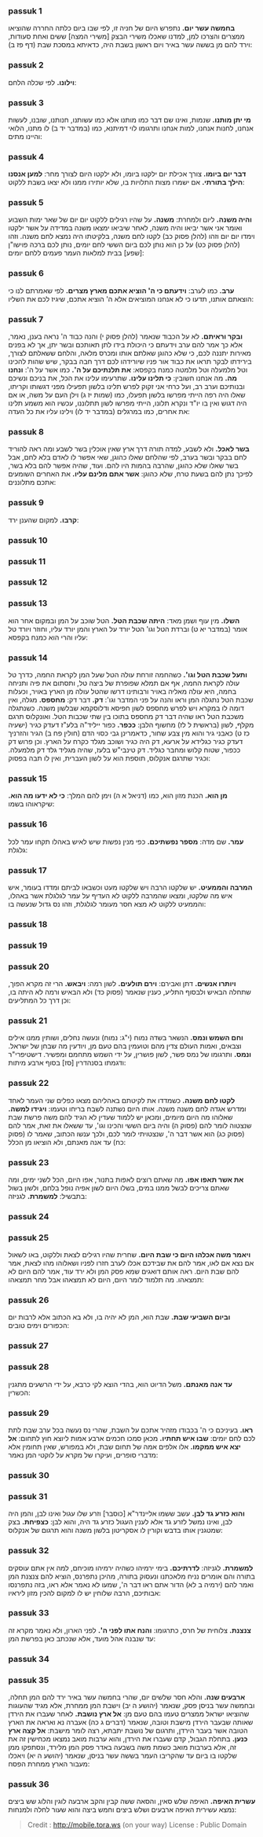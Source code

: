 
### passuk 1
<b>בחמשה עשר יום.</b> נתפרש היום של חניה זו, לפי שבו ביום כלתה החררה שהוציאו ממצרים והצרכו למן, למדנו שאכלו משירי הבצק [משירי המצה] ששים ואחת סעודות, וירד להם מן בששה עשר באיר ויום ראשון בשבת היה, כדאיתא במסכת שבת (דף פז ב):

### passuk 2
<b>וילונו.</b> לפי שכלה הלחם:

### passuk 3
<b>מי יתן מותנו.</b> שנמות, ואינו שם דבר כמו מותנו אלא כמו עשותנו, חנותנו, שובנו, לעשות אנחנו, לחנות אנחנו, למות אנחנו ותרגומו לוי דמיתנא, כמו (במדבר יד ב) לו מתנו, הלואי והיינו מתים:

### passuk 4
<b>דבר יום ביומו.</b> צורך אכילת יום ילקטו ביומו, ולא ילקטו היום לצורך מחר: 
<b>למען אנסנו הילך בתורתי.</b> אם ישמרו מצות התלויות בו, שלא יותירו ממנו ולא יצאו בשבת ללקוט:

### passuk 5
<b>והיה משנה.</b> ליום ולמחרת: 
<b>משנה.</b> על שהיו רגילים ללקוט יום יום של שאר ימות השבוע ואומר אני אשר יביאו והיה משנה, לאחר שיביאו ימצאו משנה במדידה על אשר ילקטו וימדו יום יום וזהו (להלן פסוק כב) לקטו לחם משנה, בלקיטתו היה נמצא לחם משנה. וזהו (להלן פסוק כט) על כן הוא נותן לכם ביום הששי לחם יומים, נותן לכם ברכה פוישו"ן [שפע] בבית למלאות העמר פעמים ללחם יומים:

### passuk 6
<b>ערב.</b> כמו לערב: 
<b>וידעתם כי ה' הוציא אתכם מארץ מצרים.</b> לפי שאמרתם לנו כי הוצאתם אותנו, תדעו כי לא אנחנו המוציאים אלא ה' הוציא אתכם, שיגיז לכם את השליו:

### passuk 7
<b>ובקר וראיתם.</b> לא על הכבוד שנאמר (להלן פסוק י) והנה כבוד ה' נראה בענן, נאמר, אלא כך אמר להם ערב וידעתם כי היכולת בידו לתן תאותכם ובשר יתן, אך לא בפנים מאירות יתננה לכם, כי שלא כהוגן שאלתם אותו ומכרס מלאה, והלחם ששאלתם לצורך, בירידתו לבקר תראו את כבוד אור פניו שיורידהו לכם דרך חבה בבקר, שיש שהות להכינו וטל מלמעלה וטל מלמטה כמנח בקפסא: 
<b>את תלנתיכם על ה'.</b> כמו אשר על ה': 
<b>ונחנו מה.</b> מה אנחנו חשובין: 
<b>כי תלינו עלינו.</b> שתרעימו עלינו את הכל, את בניכם ונשיכם ובנותיכם וערב רב, ועל כרחי אני זקוק לפרש תלינו בלשון תפעילו מפני דגשותו וקריתו, שאלו היה רפה הייתי מפרשו בלשון תפעלו, כמו (שמות יז ג) וילן העם על משה, או אם היה דגוש ואין בו יו"ד ונקרא תלונו, הייתי מפרשו לשון תתלוננו, עכשיו הוא משמע תלינו את אחרים, כמו במרגלים (במדבר יד לו) וילינו עליו את כל העדה:

### passuk 8
<b>בשר לאכל.</b> ולא לשבע, למדה תורה דרך ארץ שאין אוכלין בשר לשבע ומה ראה להוריד לחם בבקר ובשר בערב, לפי שהלחם שאלו כהוגן, שאי אפשר לו לאדם בלא לחם, אבל בשר שאלו שלא כהוגן, שהרבה בהמות היו להם. ועוד, שהיה אפשר להם בלא בשר, לפיכך נתן להם בשעת טרח, שלא כהוגן: 
<b>אשר אתם מלינם עליו.</b> את האחרים השומעים אתכם מתלוננים:

### passuk 9
<b>קרבו.</b> למקום שהענן ירד:

### passuk 10

### passuk 11

### passuk 12

### passuk 13
<b>השלו.</b> מין עוף ושמן מאד: 
<b>היתה שכבת הטל.</b> הטל שוכב על המן ובמקום אחר הוא אומר (במדבר יא ט) וברדת הטל וגו' הטל יורד על הארץ והמן יורד עליו, וחוזר ויורד טל עליו והרי הוא כמנח בקפסא:

### passuk 14
<b>ותעל שכבת הטל וגו'.</b> כשהחמה זורחת עולה הטל שעל המן לקראת החמה, כדרך טל עולה לקראת החמה, אף אם תמלא שפופרת של ביצה טל, ותסתום את פיה ותניחה בחמה, היא עולה מאליה באויר ורבותינו דרשו שהטל עולה מן הארץ באויר, וכעלות שכבת הטל נתגלה המן וראו והנה על פני המדבר וגו': 
<b>דק.</b> דבר דק: 
<b>מחספס.</b> מגלה, ואין דומה לו במקרא ויש לפרש מחספס לשון חפיסא ודלוסקמא שבלשון משנה. כשנתגלה משכבת הטל ראו שהיה דבר דק מחספס בתוכו בין שתי שכבות הטל. ואונקלוס תרגם מקלף, לשון (בראשית ל לז) מחשוף הלבן: 
<b>ככפר.</b> כפור ייליד"ה בלע"ז דעדק כגיר (ישעיה כז ט) כאבני גיר והוא מין צבע שחור, כדאמרינן גבי כסוי הדם (חולין פח ב) הגיר והזרניך דעדק כגיר כגלידא על ארעא, דק היה כגיר ושוכב מגלד כקרח על הארץ. וכן פרוש דק ככפור, שטוח קלוש ומחבר כגליד. דק טינבי"ש בלעז, שהיה מגליד גלד דק מלמעלה. וכגיר שתרגם אנקלוס, תוספת הוא על לשון העברית, ואין לו תבה בפסוק:

### passuk 15
<b>מן הוא.</b> הכנת מזון הוא, כמו (דניאל א ה) וימן להם המלך: 
<b>כי לא ידעו מה הוא.</b> שיקראוהו בשמו:

### passuk 16
<b>עמר.</b> שם מדה: 
<b>מספר נפשתיכם.</b> כפי מנין נפשות שיש לאיש באהלו תקחו עמר לכל גלגלת:

### passuk 17
<b>המרבה והממעיט.</b> יש שלקטו הרבה ויש שלקטו מעט וכשבאו לביתם ומדדו בעומר, איש איש מה שלקטו, ומצאו שהמרבה ללקוט לא העדיף על עמר לגלגלת אשר באהלו, והממעיט ללקוט לא מצא חסר מעומר לגלגלת, וזהו נס גדול שנעשה בו:

### passuk 18

### passuk 19

### passuk 20
<b>ויותרו אנשים.</b> דתן ואבירם: 
<b>וירם תולעים.</b> לשון רמה: 
<b>ויבאש.</b> הרי זה מקרא הפוך, שתחלה הבאיש ולבסוף התליע, כענין שנאמר (פסוק כד) ולא הבאיש ורמה לא היתה בו, וכן דרך כל המתליעים:

### passuk 21
<b>וחם השמש ונמס.</b> הנשאר בשדה נמוח (י"ג: נמוח) ונעשה נחלים, ושותין ממנו אילים וצבאים, ואמות העולם צדין מהם וטועמין בהם טעם מן, ויודעין מה שבחן של ישראל.
<b>ונמס.</b> ותרגומו של נמס פשר, לשון פושרין, על ידי השמש מתחמם ומפשיר. דישטיפרי"ר ודגמתו בסנהדרין [סז] בסוף ארבע מיתות: 

### passuk 22
<b>לקטו לחם משנה.</b> כשמדדו את לקיטתם באהליהם מצאו כפלים שני העמר לאחד ומדרש אגדה לחם משנה משנה. אותו היום נשתנה לשבח בריחו וטעמו: 
<b>ויגידו למשה.</b> שאלוהו מה היום מיומים, ומכאן יש ללמוד שעדין לא הגיד להם משה פרשת שבת שנצטוה לומר להם (פסוק ה) והיה ביום הששי והכינו וגו', עד ששאלו את זאת, אמר להם (פסוק כג) הוא אשר דבר ה', שנצטויתי לומר לכם, ולכך ענשו הכתוב, שאמר לו (פסוק כח) עד אנה מאנתם, ולא הוציאו מן הכלל:

### passuk 23
<b>את אשר תאפו אפו.</b> מה שאתם רוצים לאפות בתנור, אפו היום, הכל לשני ימים, ומה שאתם צריכים לבשל ממנו במים, בשלו היום לשון אפיה נופל בלחם, ולשון בשול בתבשיל: 
<b>למשמרת.</b> לגניזה:

### passuk 24

### passuk 25
<b>ויאמר משה אכלהו היום כי שבת היום.</b> שחרית שהיו רגילים לצאת וללקוט, באו לשאול אם נצא אם לאו, אמר להם את שבידכם אכלו לערב חזרו לפניו ושאלוהו מהו לצאת, אמר להם שבת היום. ראה אותם דואגים שמא פסק המן ולא ירד עוד, אמר להם היום לא תמצאהו. מה תלמוד לומר היום, היום לא תמצאהו אבל מחר תמצאהו:

### passuk 26
<b>וביום השביעי שבת.</b> שבת הוא, המן לא יהיה בו, ולא בא הכתוב אלא לרבות יום הכפורים וימים טובים:

### passuk 27

### passuk 28
<b>עד אנה מאנתם.</b> משל הדיוט הוא, בהדי הוצא לקי כרבא, על ידי הרשעים מתגנין הכשרין:

### passuk 29
<b>ראו.</b> בעיניכם כי ה' בכבודו מזהיר אתכם על השבת, שהרי נס נעשה בכל ערב שבת לתת לכם לחם יומים: 
<b>שבו איש תחתיו.</b> מכאן סמכו חכמים ארבע אמות ליוצא חוץ לתחום: 
<b>אל יצא איש ממקמו.</b> אלו אלפים אמה של תחום שבת, ולא במפורש, שאין תחומין אלא מדברי סופרים, ועיקרו של מקרא על לוקטי המן נאמר:

### passuk 30

### passuk 31
<b>והוא כזרע גד לבן.</b> עשב ששמו אליינדר"א [כוסבר] וזרע שלו עגול ואינו לבן, והמן היה לבן, ואינו נמשל לזרע גד אלא לענין העגול כזרע גד היה, והוא לבן: 
<b>כצפיחת.</b> בצק שמטגנין אותו בדבש וקורין לו אסקריטון בלשון משנה והוא תרגום של אנקלוס:

### passuk 32
<b>למשמרת.</b> לגניזה: 
<b>לדרתיכם.</b> בימי ירמיהו כשהיה ירמיהו מוכיחם, למה אין אתם עוסקים בתורה והם אומרים נניח מלאכתנו ונעסוק בתורה, מהיכן נתפרנס, הוציא להם צנצנת המן ואמר להם (ירמיה ב לא) הדור אתם ראו דבר ה', שמעו לא נאמר אלא ראו, בזה נתפרנסו אבותיכם, הרבה שלוחין יש לו למקום להכין מזון ליראיו:

### passuk 33
<b>צנצנת.</b> צלוחית של חרס, כתרגומו: 
<b>והנח אתו לפני ה'.</b> לפני הארון, ולא נאמר מקרא זה עד שנבנה אהל מועד, אלא שנכתב כאן בפרשת המן:

### passuk 34

### passuk 35
<b>ארבעים שנה.</b> והלא חסר שלשים יום, שהרי בחמשה עשר באיר ירד להם המן תחלה, ובחמשה עשר בניסן פסק, שנאמר (יהושע ה יב) וישבת המן ממחרת, אלא מגיד שהעוגות שהוציאו ישראל ממצרים טעמו בהם טעם מן: 
<b>אל ארץ נושבת.</b> לאחר שעברו את הירדן שאותה שבעבר הירדן מישבת וטובה, שנאמר (דברים ג כה) אעברה נא ואראה את הארץ הטובה אשר בעבר הירדן, ותרגום של נושבת יתבתא, רצה לומר מישבת: 
<b>אל קצה ארץ כנען.</b> בתחלת הגבול, קדם שעברו את הירדן, והוא ערבות מואב נמצאו מכחישין זה את זה, אלא בערבות מואב כשמת משה בשבעה באדר פסק המן מלירד, ונסתפקו ממן שלקטו בו ביום עד שהקריבו העמר בששה עשר בניסן, שנאמר (יהושע ה יא) ויאכלו מעבור הארץ ממחרת הפסח:

### passuk 36
<b>עשרית האיפה.</b> האיפה שלש סאין, והסאה ששה קבין והקב ארבעה לוגין והלוג שש ביצים נמצא עשירית האיפה ארבעים ושלש ביצים וחמש ביצה והוא שעור לחלה ולמנחות:

>Credit : http://mobile.tora.ws (on your way)
>License : Public Domain